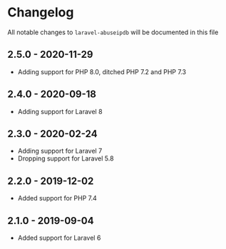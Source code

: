 # Changelog

All notable changes to `laravel-abuseipdb` will be documented in this file

## 2.5.0 - 2020-11-29

- Adding support for PHP 8.0, ditched PHP 7.2 and PHP 7.3

## 2.4.0 - 2020-09-18

- Adding support for Laravel 8

## 2.3.0 - 2020-02-24

- Adding support for Laravel 7
- Dropping support for Laravel 5.8

## 2.2.0 - 2019-12-02

- Added support for PHP 7.4

## 2.1.0 - 2019-09-04

- Added support for Laravel 6

